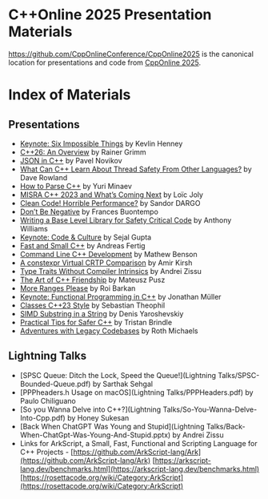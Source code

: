 C++Online 2025 Presentation Materials
==================================

https://github.com/CppOnlineConference/CppOnline2025 is the canonical location for presentations
and code from [CppOnline 2025](http://cpponline.uk).

# Index of Materials

## Presentations

- [Keynote: Six Impossible Things](Presentations/Six-Impossible-Things.pdf) by Kevlin Henney
- [C++26: An Overview](Presentations/Cpp26-an-overview.pdf) by Rainer Grimm
- [JSON in C++](Presentations/JSON-in-cpp.pdf) by Pavel Novikov
- [What Can C++ Learn About Thread Safety From Other Languages?](Presentations/What-can-Cpp-Learn-about-Thread-Safety-from-other-Languages.pdf) by Dave Rowland
- [How to Parse C++](Presentations/How_to_parse_cpp.pptx) by Yuri Minaev
- [MISRA C++ 2023 and What’s Coming Next](Presentations/Misra-cpp-and-what-comes-next.pdf) by Loïc Joly
- [Clean Code! Horrible Performance?](Presentations/Clean-Code-Horrible-Performance.pptx) by Sandor DARGO
- [Don’t Be Negative](Presentations/Don't-be-negative.pdf) by Frances Buontempo
- [Writing a Base Level Library for Safety Critical Code](Presentations/Writing-a-base-library-for-safety-critical-code.pdf) by Anthony Williams
- [Keynote: Code & Culture](Presentations/Code_and_culture.pptx) by Sejal Gupta
- [Fast and Small C++](Presentations/Fast-and-small-cpp.pdf) by Andreas Fertig
- [Command Line C++ Development](Presentations/Command_line_cpp_development.pdf) by Mathew Benson
- [A constexpr Virtual CRTP Comparison](Presentations/A-constexpr-virtual-CRTP-comparison.pdf) by Amir Kirsh
- [Type Traits Without Compiler Intrinsics](Presentations/Type-traits-without_compiler_intrinsics.pptx) by Andrei Zissu
- [The Art of C++ Friendship](Presentations/The-Art-of-Cpp-Friendship.pdf) by Mateusz Pusz
- [More Ranges Please](Presentations/More-Ranges-Please.pdf) by Roi Barkan
- [Keynote: Functional Programming in C++](Presentations/Functional-programming-in-cpp.pdf) by Jonathan Müller
- [Classes C++23 Style](Presentations/Classes-Cpp23-style.pdf) by Sebastian Theophil
- [SIMD Substring in a String](Presentations/https://denisyaroshevskiy.github.io/presentations/dyaroshev_presentations/conference_talks/simd_subsrting_in_a_string.html) by Denis Yaroshevskiy
- [Practical Tips for Safer C++](Presentations/Practical-tips-for-safer-cpp.pdf) by Tristan Brindle
- [Adventures with Legacy Codebases](Presentations/Adventures-with-Legacy-Codebases.pdf) by Roth Michaels

## Lightning Talks

- [SPSC Queue: Ditch the Lock, Speed the Queue!](Lightning Talks/SPSC-Bounded-Queue.pdf) by Sarthak Sehgal 
- [PPPheaders.h Usage on macOS](Lightning Talks/PPPHeaders.pdf) by Paulo Chiliguano
- [So you Wanna Delve into C++?](Lightning Talks/So-You-Wanna-Delve-Into-Cpp.pdf) by Honey Sukesan
- [Back When ChatGPT Was Young and Stupid](Lightning Talks/Back-When-ChatGpt-Was-Young-And-Stupid.pptx) by Andrei Zissu
- Links for ArkScript, a Small, Fast, Functional and Scripting Language for C++ Projects - [https://github.com/ArkScript-lang/Ark](https://github.com/ArkScript-lang/Ark) [https://arkscript-lang.dev/benchmarks.html](https://arkscript-lang.dev/benchmarks.html)[https://rosettacode.org/wiki/Category:ArkScript](https://rosettacode.org/wiki/Category:ArkScript)